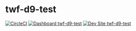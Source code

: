 # twf-d9-test

[![CircleCI](https://circleci.com/gh/twfahey1/twf-d9-test.svg?style=shield)](https://circleci.com/gh/twfahey1/twf-d9-test)
[![Dashboard twf-d9-test](https://img.shields.io/badge/dashboard-twf_d9_test-yellow.svg)](https://dashboard.pantheon.io/sites/d1b5cec4-f086-4c67-bf35-389bb52c5d54#dev/code)
[![Dev Site twf-d9-test](https://img.shields.io/badge/site-twf_d9_test-blue.svg)](http://dev-twf-d9-test.pantheonsite.io/)